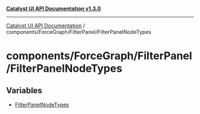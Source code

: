 [**Catalyst UI API Documentation v1.3.0**](../../../../README.md)

---

[Catalyst UI API Documentation](../../../../README.md) / components/ForceGraph/FilterPanel/FilterPanelNodeTypes

# components/ForceGraph/FilterPanel/FilterPanelNodeTypes

## Variables

- [FilterPanelNodeTypes](variables/FilterPanelNodeTypes.md)
